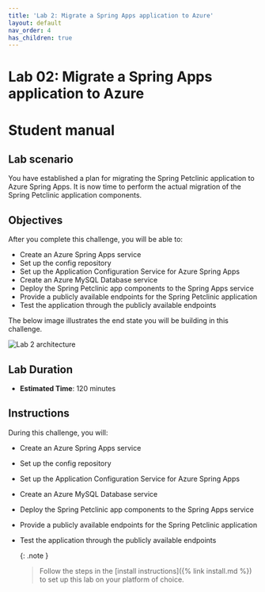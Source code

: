 ```yaml
---
title: 'Lab 2: Migrate a Spring Apps application to Azure'
layout: default
nav_order: 4
has_children: true
---
```


# Lab 02: Migrate a Spring Apps application to Azure

# Student manual

## Lab scenario

You have established a plan for migrating the Spring Petclinic application to Azure Spring Apps. It is now time to perform the actual migration of the Spring Petclinic application components.

## Objectives

After you complete this challenge, you will be able to:

- Create an Azure Spring Apps service
- Set up the config repository
- Set up the Application Configuration Service for Azure Spring Apps
- Create an Azure MySQL Database service
- Deploy the Spring Petclinic app components to the Spring Apps service
- Provide a publicly available endpoints for the Spring Petclinic application
- Test the application through the publicly available endpoints

The below image illustrates the end state you will be building in this challenge.

![Lab 2 architecture](../images/asa-openlab-2.png)

## Lab Duration

- **Estimated Time**: 120 minutes

## Instructions

During this challenge, you will:

- Create an Azure Spring Apps service
- Set up the config repository
- Set up the Application Configuration Service for Azure Spring Apps
- Create an Azure MySQL Database service
- Deploy the Spring Petclinic app components to the Spring Apps service
- Provide a publicly available endpoints for the Spring Petclinic application
- Test the application through the publicly available endpoints

   {: .note }
   > Follow the steps in the [install instructions]({% link install.md %}) to set up this lab on your platform of choice.
